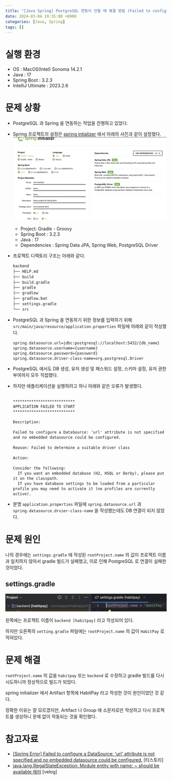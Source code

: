 ```yaml
---
title: "[Java Spring] PostgreSQL 연동이 안될 때 해결 방법 (Failed to configure a DataSource)"
date: 2024-03-04 19:35:00 +0900
categories: [Java, Spring]
tags: []
---
```


# 실행 환경

- OS : MacOS(Intel) Sonoma 14.2.1
- Java : 17
- Spring Boot : 3.2.3
- IntelliJ Ultimate : 2023.2.6

# 문제 상황

- PostgreSQL 과 Spring 을 연동하는 작업을 진행하고 있었다.
- Spring 프로젝트의 설정은 [spring intializer](https://start.spring.io/) 에서 아래의 사진과 같이 설정했다.
  ![1.png](/assets/images/2024/2024-03-04-java-spring-postgres-connection/1.png)
  - Project: Gradle - Groovy
  - Spring Boot : 3.2.3
  - Java : 17
  - Dependencies : Spring Data JPA, Spring Web, PostgreSQL Driver
- 프로젝트 디렉토리 구조는 아래와 같다.

  ```bash
  backend
  ├── HELP.md
  ├── build
  ├── build.gradle
  ├── gradle
  ├── gradlew
  ├── gradlew.bat
  ├── settings.gradle
  └── src

  ```

- PostgreSQL 과 Spring 을 연동하기 위한 정보를 입력하기 위해 `src/main/java/resource/application.properties` 파일에 아래와 같이 작성했다.
  ```
  spring.datasource.url=jdbc:postgresql://localhost:5432/{db_name}
  spring.datasource.username={username}
  spring.datasource.password={password}
  spring.datasource.driver-class-name=org.postgresql.Driver
  ```
- PostgreSQL 에서도 DB 생성, 유저 생성 및 패스워드 설정, 스키마 설정, 유저 권한 부여까지 모두 직접했다.
- 하지만 애플리케이션을 실행하려고 하니 아래와 같은 오류가 발생했다.

  ```

  ***************************
  APPLICATION FAILED TO START
  ***************************

  Description:

  Failed to configure a DataSource: 'url' attribute is not specified and no embedded datasource could be configured.

  Reason: Failed to determine a suitable driver class

  Action:

  Consider the following:
  	If you want an embedded database (H2, HSQL or Derby), please put it on the classpath.
  	If you have database settings to be loaded from a particular profile you may need to activate it (no profiles are currently active).
  ```

- 분명 `application.properties` 파일에 `spring.datasource.url` 과 `spring.datasource.drvier-class-name` 을 작성했는데도 DB 연결이 되지 않았다.

# 문제 원인

나의 경우에는 `settings.gradle` 에 작성된 `rootProject.name` 의 값이 프로젝트 이름과 일치하지 않아서 gradle 빌드가 실패했고, 이로 인해 PostgreSQL 로 연결이 실패한 것이었다.

## settings.gradle

![2.png](/assets/images/2024/2024-03-04-java-spring-postgres-connection/2.png)

왼쪽에는 프로젝트 이름이 `backend [habitpay]` 라고 작성되어 있다.

하지만 오른쪽의 `setting.gradle` 파일에는 `rootProject.name` 의 값이 `HabitPay` 로 적혀있다.

# 문제 해결

`rootProject.name` 의 값을 `habitpay` 또는 `backend` 로 수정하고 gradle 빌드를 다시 시도하니까 정상적으로 빌드가 되었다.

spring initializer 에서 Artifact 항목에 HabitPay 라고 작성한 것이 원인이었던 것 같다.

정확한 이유는 잘 모르겠지만, Artifact 나 Group 에 소문자로만 작성하고 다시 프로젝트를 생성하니 문제 없이 작동되는 것을 확인했다.

# 참고자료

- [[Spring Error] Failed to configure a DataSource: 'url' attribute is not specified and no embedded datasource could be configured.](https://psip31.tistory.com/139) [티스토리]
- [java.lang.IllegalStateException: Module entity with name: ~ should be available 에러](https://velog.io/@silver_cherry/java.lang.IllegalStateException-Module-entity-with-name-should-be-available-에러) [velog]
